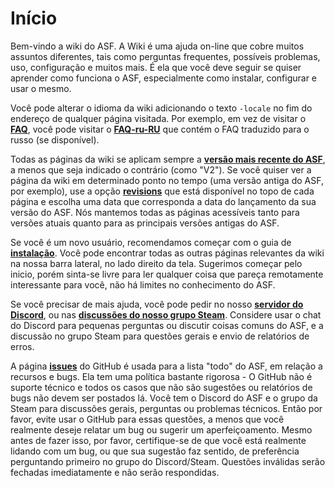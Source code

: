 # Início

Bem-vindo a wiki do ASF. A Wiki é uma ajuda on-line que cobre muitos assuntos diferentes, tais como perguntas frequentes, possíveis problemas, uso, configuração e muitos mais. É ela que você deve seguir se quiser aprender como funciona o ASF, especialmente como instalar, configurar e usar o mesmo.

Você pode alterar o idioma da wiki adicionando o texto `-locale` no fim do endereço de qualquer página visitada. Por exemplo, em vez de visitar o **[FAQ](https://github.com/JustArchiNET/ArchiSteamFarm/wiki/FAQ)**, você pode visitar o **[FAQ-ru-RU](https://github.com/JustArchiNET/ArchiSteamFarm/wiki/FAQ-ru-RU)** que contém o FAQ traduzido para o russo (se disponível).

Todas as páginas da wiki se aplicam sempre a **[versão mais recente do ASF](https://github.com/JustArchiNET/ArchiSteamFarm/releases)**, a menos que seja indicado o contrário (como "V2"). Se você quiser ver a página da wiki em determinado ponto no tempo (uma versão antiga do ASF, por exemplo), use a opção **[revisions](https://github.com/JustArchiNET/ArchiSteamFarm/wiki/_history)** que está disponível no topo de cada página e escolha uma data que corresponda a data do lançamento da sua versão do ASF. Nós mantemos todas as páginas acessíveis tanto para versões atuais quanto para as principais versões antigas do ASF.

Se você é um novo usuário, recomendamos começar com o guia de **[instalação](https://github.com/JustArchi/ArchiSteamFarm/wiki/Setting-up-pt-BR)**. Você pode encontrar todas as outras páginas relevantes da wiki na nossa barra lateral, no lado direito da tela. Sugerimos começar pelo inicio, porém sinta-se livre para ler qualquer coisa que pareça remotamente interessante para você, não há limites no conhecimento do ASF.

Se você precisar de mais ajuda, você pode pedir no nosso **[servidor do Discord](https://discord.gg/hSQgt8j)**, ou nas **[discussões do nosso grupo Steam](https://steamcommunity.com/groups/archiasf/discussions/1)**. Considere usar o chat do Discord para pequenas perguntas ou discutir coisas comuns do ASF, e a discussão no grupo Steam para questões gerais e envio de relatórios de erros.

A página **[issues](https://github.com/JustArchiNET/ArchiSteamFarm/issues)** do GitHub é usada para a lista "todo" do ASF, em relação a recursos e bugs. Ela tem uma política bastante rigorosa - O GitHub não é suporte técnico e todos os casos que não são sugestões ou relatórios de bugs não devem ser postados lá. Você tem o Discord do ASF e o grupo da Steam para discussões gerais, perguntas ou problemas técnicos. Então por favor, evite usar o GitHub para essas questões, a menos que você realmente deseje relatar um bug ou sugerir um aperfeiçoamento. Mesmo antes de fazer isso, por favor, certifique-se de que você está realmente lidando com um bug, ou que sua sugestão faz sentido, de preferência perguntando primeiro no grupo do Discord/Steam. Questões inválidas serão fechadas imediatamente e não serão respondidas.